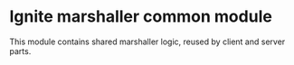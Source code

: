 # Ignite marshaller common module 

This module contains shared marshaller logic, reused by client and server parts.
